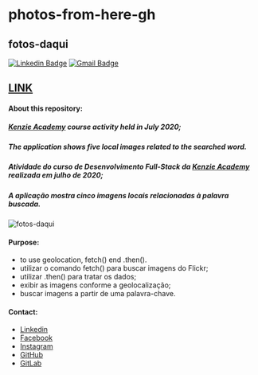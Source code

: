 # photos-from-here-gh
## fotos-daqui

[![Linkedin Badge](https://img.shields.io/badge/-LinkedIn-blue?style=flat-square&logo=Linkedin&logoColor=white&link=https://www.linkedin.com/in/carolina-ahn/)](https://www.linkedin.com/in/carolina-ahn/)
[![Gmail Badge](https://img.shields.io/badge/-Gmail-c14438?style=flat-square&logo=Gmail&logoColor=white&link=mailto:ahncarolina@gmail.com)](mailto:ahncarolina@gmail.com)

## [LINK](https://carolahn.github.io/photos-from-here-gh/)

#### About this repository:
##### [Kenzie Academy](https://kenzie.com.br/) course activity held in July 2020;
##### The application shows five local images related to the searched word.
#####
##### Atividade do curso de Desenvolvimento Full-Stack da [Kenzie Academy](https://kenzie.com.br/) realizada em julho de 2020;
##### A aplicação mostra cinco imagens locais relacionadas à palavra buscada.

![fotos-daqui](https://user-images.githubusercontent.com/62309069/88291101-1ff99100-ccce-11ea-86f7-c02eae16c210.png)

#### Purpose:
- to use geolocation, fetch() end .then().
- utilizar o comando fetch() para buscar imagens do Flickr;
- utilizar .then() para tratar os dados;
- exibir as imagens conforme a geolocalização;
- buscar imagens a partir de uma palavra-chave.

#### Contact:
- [Linkedin](https://www.linkedin.com/in/carolina-ahn-35ab7473)
- [Facebook](https://www.facebook.com/carol.ahn.9)
- [Instagram](https://www.instagram.com/carolahn/?hl=pt)
- [GitHub](https://github.com/carolahn)
- [GitLab](http://gitlab.com/ahncarolina)
